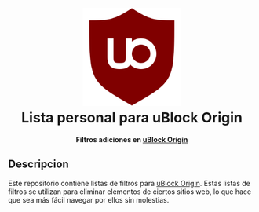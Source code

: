 <h1 align="center">
  <br>
  <img src="https://github.com/MrBukLau/filter-lists-for-ublock-origin/raw/master/images/uBlock%20Origin%20Logo.png" width="200">
  <br>
  Lista personal para uBlock Origin
  <br>
</h1>

<p align="center">
  <b>
  Filtros adiciones en
  <a href="https://github.com/gorhill/uBlock" target="_blank">uBlock Origin</a>
  </b>
</p>

## Descripcion
Este repositorio contiene listas de filtros para [uBlock Origin](https://github.com/gorhill/uBlock). Estas listas de filtros se utilizan para eliminar elementos de ciertos sitios web, lo que hace que sea más fácil navegar por ellos sin molestias. 

